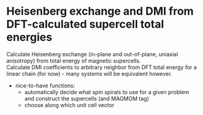 # Heisenberg exchange and DMI from DFT-calculated supercell total energies
Calculate Heisenberg exchange (in-plane and out-of-plane, uniaxial anisotropy) from total energy of magnetic supercells.  
Calculate DMI coefficients to arbitrary neighbor from DFT total energy for a linear chain (for now) - many systems will be equivalent however.

- nice-to-have functions:
  - automatically decide what spin spirals to use for a given problem and construct the supercells (and MAGMOM tag)
  - choose along which unit cell vector
